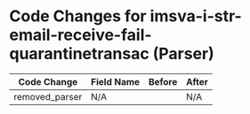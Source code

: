 # Code Changes for imsva-i-str-email-receive-fail-quarantinetransac (Parser)

| Code Change | Field Name | Before | After |
|-------------|------------|--------|-------|
| removed_parser | N/A |  | N/A |